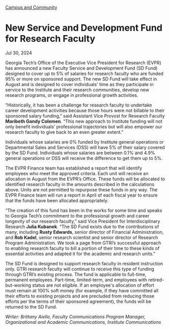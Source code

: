 [Campus and Community](https://www.gatech.edu/news/topic/campus-and-community)

# New Service and Development Fund for Research Faculty

Jul 30, 2024


Georgia Tech’s Office of the Executive Vice President for Research (EVPR) has announced a new Faculty Service and Development Fund (SD Fund) designed to cover _up to_ 5% of salaries for research faculty who are funded 95% or more on sponsored support. The new SD Fund will take effect in August and is designed to cover individuals' time as they participate in service to the Institute and their research communities, develop new research programs, or engage in professional growth activities.

“Historically, it has been a challenge for research faculty to undertake career development activities because those hours were not billable to their sponsored salary funding,” said Assistant Vice Provost for Research Faculty **Maribeth Gandy Colemen**. “This new approach to Institute funding will not only benefit individuals’ professional trajectories but will also empower our research faculty to give back to an even greater extent.”

Individuals whose salaries are 0% funded by Institute general operations or Departmental Sales and Services (DSS) will have 5% of their salary covered by the SD Fund. Individuals whose salaries are between 0.1% and 4.9% general operations or DSS will receive the difference to get them up to 5%.

The EVPR Finance team has established a report that will identify employees who meet the approved criteria. Each unit will receive an allocation in August from the EVPR’s Office. These funds will be allocated to identified research faculty in the amounts described in the calculations above. Units are not permitted to repurpose these funds in any way. The EVPR Finance team will run a report in April of each fiscal year to ensure that the funds have been allocated appropriately.

“The creation of this fund has been in the works for some time and speaks to Georgia Tech’s commitment to the professional growth and career longevity of our research faculty,” said Vice President for Interdisciplinary Research **Julia Kubanek**. “The SD Fund exists due to the contributions of many, including **Rusty Edwards**, senior director of Financial Administration, and **Rob Kadel**, senior research scientist and senior director of Research Program Administration. We took a page from GTRI’s successful approach to enabling research faculty to bill a portion of their time to these kinds of essential activities and adapted it for the academic and research units.”

The SD Fund is designed to support research faculty in resident instruction only. GTRI research faculty will continue to receive this type of funding through GTRI’s existing process. The fund is applicable to full-time, permanent employees. Part-time, limited-term, and employees with retired-but-working status are not eligible. If an employee's allocation of effort must remain at 100% soft money (for example, if they have committed all their efforts to existing projects and are precluded from reducing those efforts per the terms of their sponsored agreement), the funds will be returned to the SD Fund.

_Writer: Brittany Aiello, Faculty Communications Program Manager, Organizational and Academic Communications, Institute Communications_